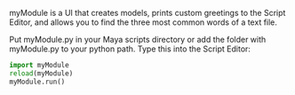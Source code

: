 myModule is a UI that creates models, prints custom greetings to the Script Editor, and allows you to find the three most common words of a text file.

Put myModule.py in your Maya scripts directory or add the folder with myModule.py to your python path.
Type this into the Script Editor:
```python
import myModule
reload(myModule)
myModule.run()
```
